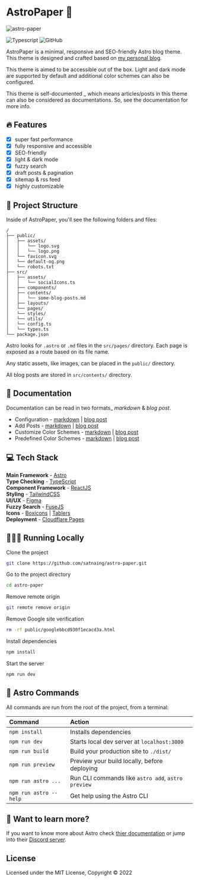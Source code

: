 # AstroPaper 📄

![astro-paper](https://user-images.githubusercontent.com/53733092/192439847-534ea3f9-3294-4509-b732-5810bc2db09a.png)

![Typescript](https://img.shields.io/badge/TypeScript-007ACC?style=for-the-badge&logo=typescript&logoColor=white)
![GitHub](https://img.shields.io/github/license/satnaing/astro-paper?color=%232F3741&style=for-the-badge)

AstroPaper is a minimal, responsive and SEO-friendly Astro blog theme. This theme is designed and crafted based on [my personal blog](https://satnaing.dev/blog).

This theme is aimed to be accessible out of the box. Light and dark mode are supported by default and additional color schemes can also be configured.

This theme is self-documented \_ which means articles/posts in this theme can also be considered as documentations. So, see the documentation for more info.

## 🔥 Features

- [x] super fast performance
- [x] fully responsive and accessible
- [x] SEO-friendly
- [x] light & dark mode
- [x] fuzzy search
- [x] draft posts & pagination
- [x] sitemap & rss feed
- [x] highly customizable

## 🚀 Project Structure

Inside of AstroPaper, you'll see the following folders and files:

```
/
├── public/
│   ├── assets/
│   │   └── logo.svg
│   │   └── logo.png
│   └── favicon.svg
│   └── default-og.png
│   └── robots.txt
├── src/
│   ├── assets/
│   │   └── socialIcons.ts
│   ├── components/
│   ├── contents/
│   │   └── some-blog-posts.md
│   ├── layouts/
│   └── pages/
│   └── styles/
│   └── utils/
│   └── config.ts
│   └── types.ts
└── package.json
```

Astro looks for `.astro` or `.md` files in the `src/pages/` directory. Each page is exposed as a route based on its file name.

Any static assets, like images, can be placed in the `public/` directory.

All blog posts are stored in `src/contents/` directory.

## 📖 Documentation

Documentation can be read in two formats\_ _markdown_ & _blog post_.

- Configuration - [markdown](src/contents/how-to-configure-astropaper-theme.md) | [blog post](https://astro-paper.pages.dev/posts/how-to-configure-astropaper-theme/)
- Add Posts - [markdown](src/contents/adding-new-post.md) | [blog post](https://astro-paper.pages.dev/posts/adding-new-posts-in-astropaper-theme/)
- Customize Color Schemes - [markdown](src/contents/customizing-astropaper-theme-color-schemes.md) | [blog post](https://astro-paper.pages.dev/posts/customizing-astropaper-theme-color-schemes/)
- Predefined Color Schemes - [markdown](src/contents/predefined-color-schemes.md) | [blog post](https://astro-paper.pages.dev/posts/predefined-color-schemes/)

## 💻 Tech Stack

**Main Framework** - [Astro](https://astro.build/)  
**Type Checking** - [TypeScript](https://www.typescriptlang.org/)  
**Component Framework** - [ReactJS](https://reactjs.org/)  
**Styling** - [TailwindCSS](https://tailwindcss.com/)  
**UI/UX** - [Figma](https://figma.com)  
**Fuzzy Search** - [FuseJS](https://fusejs.io/)  
**Icons** - [Boxicons](https://boxicons.com/) | [Tablers](https://tabler-icons.io/)  
**Deployment** - [Cloudflare Pages](https://pages.cloudflare.com/)

## 👨🏻‍💻 Running Locally

Clone the project

```bash
git clone https://github.com/satnaing/astro-paper.git
```

Go to the project directory

```bash
cd astro-paper
```

Remove remote origin

```bash
git remote remove origin
```

Remove Google site verification

```bash
rm -rf public/googlebbcd930f1ecacd3a.html
```

Install dependencies

```bash
npm install
```

Start the server

```bash
npm run dev
```

## 🧞 Astro Commands

All commands are run from the root of the project, from a terminal:

| Command                | Action                                             |
| :--------------------- | :------------------------------------------------- |
| `npm install`          | Installs dependencies                              |
| `npm run dev`          | Starts local dev server at `localhost:3000`        |
| `npm run build`        | Build your production site to `./dist/`            |
| `npm run preview`      | Preview your build locally, before deploying       |
| `npm run astro ...`    | Run CLI commands like `astro add`, `astro preview` |
| `npm run astro --help` | Get help using the Astro CLI                       |

## 👀 Want to learn more?

If you want to know more about Astro check [thier documentation](https://docs.astro.build) or jump into their [Discord server](https://astro.build/chat).

## License

Licensed under the MIT License, Copyright © 2022
